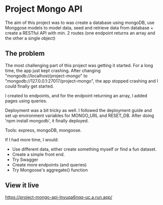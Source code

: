 # Project Mongo API

The aim of this project was to was create a database using mongoDB, use Monggose models to model data, seed and retrieve data from database + create a RESTful API with min. 2 routes (one endpoint returns an array and the other a single object)

## The problem

The most challenging part of this project was getting it started. For a long time, the app just kept crashing. After changing "mongodb://localhost/project-mongo" to "mongodb://127.0.0.1:27017/project-mongo", the app stopped crashing and I could finally get started.

I created to endpoints, and for the endpoint returning an array, I added pages using queries.

Deployment was a bit tricky as well. I followed the deployment guide and set up environment variables for MONGO_URL and RESET_DB. After doing 'npm install mongodb', it finally deployed.

Tools: express, mongoDB, mongoose.

If I had more time, I would:
- Use different data, either create something myself or find a fun dataset.
- Create a simple front end.
- Try Swagger
- Create more endpoints (and queries)
- Try Mongoose's aggregate() function

## View it live
https://project-mongo-api-lnyuqa6nqq-uc.a.run.app/
